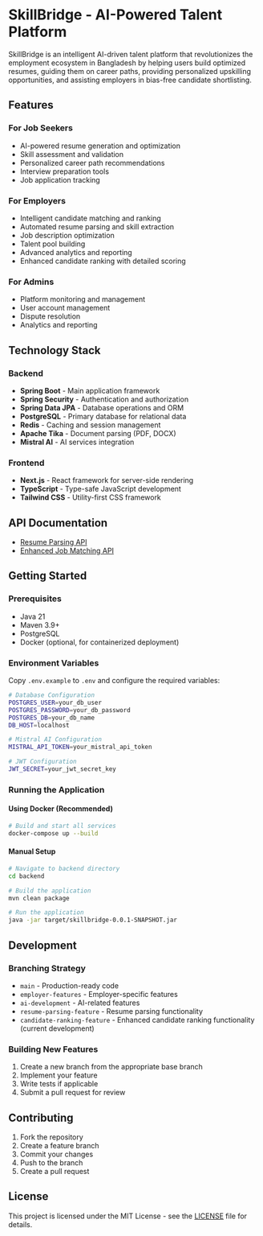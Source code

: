 # SkillBridge - AI-Powered Talent Platform

SkillBridge is an intelligent AI-driven talent platform that revolutionizes the employment ecosystem in Bangladesh by helping users build optimized resumes, guiding them on career paths, providing personalized upskilling opportunities, and assisting employers in bias-free candidate shortlisting.

## Features

### For Job Seekers
- AI-powered resume generation and optimization
- Skill assessment and validation
- Personalized career path recommendations
- Interview preparation tools
- Job application tracking

### For Employers
- Intelligent candidate matching and ranking
- Automated resume parsing and skill extraction
- Job description optimization
- Talent pool building
- Advanced analytics and reporting
- Enhanced candidate ranking with detailed scoring

### For Admins
- Platform monitoring and management
- User account management
- Dispute resolution
- Analytics and reporting

## Technology Stack

### Backend
- **Spring Boot** - Main application framework
- **Spring Security** - Authentication and authorization
- **Spring Data JPA** - Database operations and ORM
- **PostgreSQL** - Primary database for relational data
- **Redis** - Caching and session management
- **Apache Tika** - Document parsing (PDF, DOCX)
- **Mistral AI** - AI services integration

### Frontend
- **Next.js** - React framework for server-side rendering
- **TypeScript** - Type-safe JavaScript development
- **Tailwind CSS** - Utility-first CSS framework

## API Documentation

- [Resume Parsing API](backend/src/main/resources/docs/resume-parsing-api.md)
- [Enhanced Job Matching API](backend/src/main/resources/docs/enhanced-job-matching-api.md)

## Getting Started

### Prerequisites
- Java 21
- Maven 3.9+
- PostgreSQL
- Docker (optional, for containerized deployment)

### Environment Variables
Copy `.env.example` to `.env` and configure the required variables:

```bash
# Database Configuration
POSTGRES_USER=your_db_user
POSTGRES_PASSWORD=your_db_password
POSTGRES_DB=your_db_name
DB_HOST=localhost

# Mistral AI Configuration
MISTRAL_API_TOKEN=your_mistral_api_token

# JWT Configuration
JWT_SECRET=your_jwt_secret_key
```

### Running the Application

#### Using Docker (Recommended)
```bash
# Build and start all services
docker-compose up --build
```

#### Manual Setup
```bash
# Navigate to backend directory
cd backend

# Build the application
mvn clean package

# Run the application
java -jar target/skillbridge-0.0.1-SNAPSHOT.jar
```

## Development

### Branching Strategy
- `main` - Production-ready code
- `employer-features` - Employer-specific features
- `ai-development` - AI-related features
- `resume-parsing-feature` - Resume parsing functionality
- `candidate-ranking-feature` - Enhanced candidate ranking functionality (current development)

### Building New Features
1. Create a new branch from the appropriate base branch
2. Implement your feature
3. Write tests if applicable
4. Submit a pull request for review

## Contributing
1. Fork the repository
2. Create a feature branch
3. Commit your changes
4. Push to the branch
5. Create a pull request

## License
This project is licensed under the MIT License - see the [LICENSE](LICENSE) file for details.